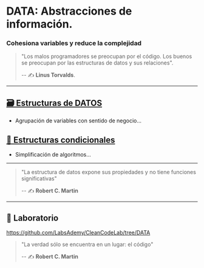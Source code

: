 # DATA: Abstracciones de información.

### Cohesiona variables y reduce la complejidad

> "Los malos programadores se preocupan por el código.
> Los buenos se preocupan por las estructuras de datos y sus relaciones".
>
> -- ✍️ **Linus Torvalds**.

---

## [🗃️ Estructuras de DATOS](./1-structures.md)

- Agrupación de variables con sentido de negocio...

## [🔱 Estructuras condicionales](./algorithms.md)

- Simplificación de algoritmos...

---

> "La estructura de datos expone sus propiedades y no tiene funciones significativas"
>
> -- ✍️ **Robert C. Martin**

---
## 📝 Laboratorio

https://github.com/LabsAdemy/CleanCodeLab/tree/DATA

> "La verdad sólo se encuentra en un lugar: el código"
>
> -- ✍️ **Robert C. Martin**